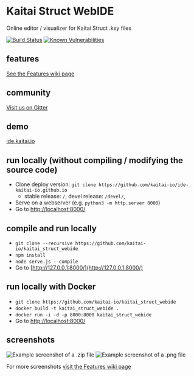# Kaitai Struct WebIDE

Online editor / visualizer for Kaitai Struct .ksy files

[![Build Status](https://travis-ci.org/kaitai-io/kaitai_struct_webide.svg?branch=master)](https://travis-ci.org/kaitai-io/kaitai_struct_webide)
[![Known Vulnerabilities](https://snyk.io/test/github/kaitai-io/kaitai_struct_webide/badge.svg)](https://snyk.io/test/github/kaitai-io/kaitai_struct_webide)

## features

[See the Features wiki page](https://github.com/kaitai-io/kaitai_struct_webide/wiki/Features)

## community

[Visit us on Gitter](https://gitter.im/kaitai_struct/Lobby)

## demo

[ide.kaitai.io](https://ide.kaitai.io/)

## run locally (without compiling / modifying the source code)

- Clone deploy version: `git clone https://github.com/kaitai-io/ide-kaitai-io.github.io`
    - stable release: `/`, devel release: `/devel/`,
- Serve on a webserver (e.g. `python3 -m http.server 8000`)
- Go to [http://localhost:8000/](http://localhost:8000/)

## compile and run locally

- `git clone --recursive https://github.com/kaitai-io/kaitai_struct_webide`
- `npm install`
- `node serve.js --compile`
- Go to [http://127.0.0.1:8000/](http://127.0.0.1:8000/)

## run locally with Docker

- `git clone https://github.com/kaitai-io/kaitai_struct_webide`
- `docker build -t kaitai_struct_webide .`
- `docker run -i -d -p 8000:8000 kaitai_struct_webide`
- Go to [http://localhost:8000/](http://localhost:8000/)

## screenshots

![Example screenshot of a .zip file](docs/zip_example.png)
![Example screenshot of a .png file](docs/png_example.png)

For more screenshots [visit the Features wiki page](https://github.com/kaitai-io/kaitai_struct_webide/wiki/Features)

